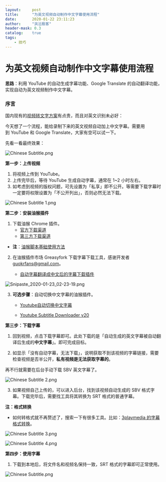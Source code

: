 ```yaml
---
layout:     post
title:      "为英文视频自动制作中文字幕使用流程"
date:       2020-01-22 23:11:23
author:     "沨沄极客"
header-mask: 0.3
catalog:    true
tags: 
    - 技巧
---
```


# 为英文视频自动制作中文字幕使用流程

**思路**：利用 YouTube 的自动生成字幕功能、Google Translate 的自动翻译功能，实现自动为英文视频制作中文字幕。

### 序言

国内现有的[视频转文字方案](https://sspai.com/post/55219)有点贵，而且对英文识别未必好：

今天想了一个流程，能给录制下来的英文视频自动加上中文字幕。需要用到 YouTube 和 Google Translate，大家有空可以试一下。

先看一看最终效果：

![Chinese Subtitle.png](https://i.loli.net/2020/01/23/gQ5SlkaxB7ZEhUp.png)


**第一步：上传视频**

1. 将视频上传到 YouTube。
2. 上传完毕后，等待 YouTube 生成自动字幕，通常在 1~2 小时左右。
3. 如考虑到视频的版权问题，可先设置为「私享」即不公开。等需要下载字幕时一定要将权限设置为「不公开列出」，否则必然无法下载。

![Chinese Subtitle _1_.png](https://i.loli.net/2020/01/23/DCqcXOuFaKRkYmT.png)

**第二步：安装油猴插件**

1. 下载油猴 Chrome 插件。
    - [官方下载渠道](https://chrome.google.com/webstore/detail/tampermonkey/dhdgffkkebhmkfjojejmpbldmpobfkfo)
    - [第三方下载渠道](https://www.extfans.com/productivity/dhdgffkkebhmkfjojejmpbldmpobfkfo/)

- **注**：[油猴脚本基础使用方法](https://www.extfans.com/articles/489/)

2. 在油猴插件市场 Greasyfork 下载字幕下载工具，感谢开发者 guokrfans@gmail.com。

    - [自动字幕翻译成中文后的字幕下载插件](https://greasyfork.org/zh-CN/scripts/39188-youtube-%E8%87%AA%E5%8A%A8%E5%AD%97%E5%B9%95%E7%BF%BB%E8%AF%91%E6%88%90%E4%B8%AD%E6%96%87%E5%90%8E%E7%9A%84%E5%AD%97%E5%B9%95%E4%B8%8B%E8%BD%BD)

![Snipaste_2020-01-23_02-23-19.png](https://i.loli.net/2020/01/23/ItERYcGjVuLkUxm.png)

3. **可选步骤**：自动切换中文字幕的油猴插件。

    - [Youtube自动切换中文字幕](https://greasyfork.org/zh-CN/scripts/382426-youtube%E8%87%AA%E5%8A%A8%E5%88%87%E6%8D%A2%E4%B8%AD%E6%96%87%E5%AD%97%E5%B9%95)

    - [Youtube Subtitle Downloader v20](https://greasyfork.org/zh-CN/scripts/5368-youtube-subtitle-downloader-v20)

**第三步：下载字幕**

1. 回到视频，点击下载字幕即可。此处下载的是「自动生成的英文字幕被自动翻译后生成的**中文字幕**」。即可完成目标。

2. 如显示「没有自动字幕，无法下载」，说明获取不到该视频的字幕链接，需要检查视频是否半公开，**私有视频是无法获取字幕的**。

再不行就需要在后台手动下载 SBV 英文字幕了。

![Chinese Subtitle _2_.png](https://i.loli.net/2020/01/23/rMmXORCoBehW94A.png)

3. 如果视频自己上传的，可以进入后台，找到该视频自动生成的 SBV 格式字幕。下载完毕后，需要找工具将其转换为 SRT 格式的普通字幕。

**注：格式转换**

- 如何转格式就不再赘述了，搜索一下有很多工具。比如：[3playmedia 的字幕格式转换](https://www.3playmedia.com/solutions/features/tools/captions-format-converter/)。

![Chinese Subtitle _3_.png](https://i.loli.net/2020/01/23/Zx9HOdPuzsQKMBV.png)

![Chinese Subtitle _4_.png](https://i.loli.net/2020/01/23/jF1OYsTNJ3ouWbR.png)

**第四步：使用字幕**

1. 下载到本地后，将文件名和视频名保持一致，SRT 格式的字幕即可正常使用。

![Chinese Subtitle.png](https://i.loli.net/2020/01/23/gQ5SlkaxB7ZEhUp.png)